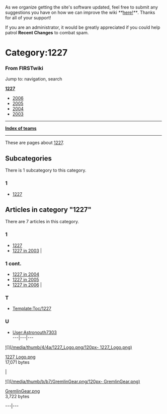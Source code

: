 As we organize getting the site's software updated, feel free to submit any
suggestions you have on how we can improve the wiki
_**_[here!](/index.php/User:Hallry/Suggestions "User:Hallry/Suggestions"
)_**_. Thanks for all of your support!

If you are an administrator, it would be greatly appreciated if you could help
patrol **Recent Changes** to combat spam.

# Category:1227

### From FIRSTwiki

Jump to: navigation, search

**[1227](/index.php/1227 "1227" )**

  * [2006](/index.php/1227_in_2006 "1227 in 2006" )
  * [2005](/index.php/1227_in_2005 "1227 in 2005" )
  * [2004](/index.php/1227_in_2004 "1227 in 2004" )
  * [2003](/index.php/1227_in_2003 "1227 in 2003" )

* * *

**[Index of teams](/index.php/Index_of_teams "Index of teams" )**  
  
---  
  
These are pages about [1227](/index.php/1227 "1227" ).

  

## Subcategories

There is 1 subcategory to this category.

### 1

  * [1227](/index.php/Category:1227 "Category:1227" )

## Articles in category "1227"

There are 7 articles in this category.

### 1

  * [1227](/index.php/1227 "1227" )
  * [1227 in 2003](/index.php/1227_in_2003 "1227 in 2003" )
|

### 1 cont.

  * [1227 in 2004](/index.php/1227_in_2004 "1227 in 2004" )
  * [1227 in 2005](/index.php/1227_in_2005 "1227 in 2005" )
  * [1227 in 2006](/index.php/1227_in_2006 "1227 in 2006" )
|

### T

  * [Template:Toc/1227](/index.php/Template:Toc/1227 "Template:Toc/1227" )

### U

  * [User:Astronouth7303](/index.php/User:Astronouth7303 "User:Astronouth7303" )  
---|---|---  
  
[![](/media/thumb/4/4a/1227_Logo.png/120px-
1227_Logo.png)](/index.php/Image:1227_Logo.png "Image:1227 Logo.png" )

[1227 Logo.png](/index.php/Image:1227_Logo.png "Image:1227 Logo.png" )  
17,071 bytes  

|

[![](/media/thumb/b/b7/GremlinGear.png/120px-
GremlinGear.png)](/index.php/Image:GremlinGear.png "Image:GremlinGear.png" )

[GremlinGear.png](/index.php/Image:GremlinGear.png "Image:GremlinGear.png" )  
3,722 bytes  
  
  
---|---  
  
